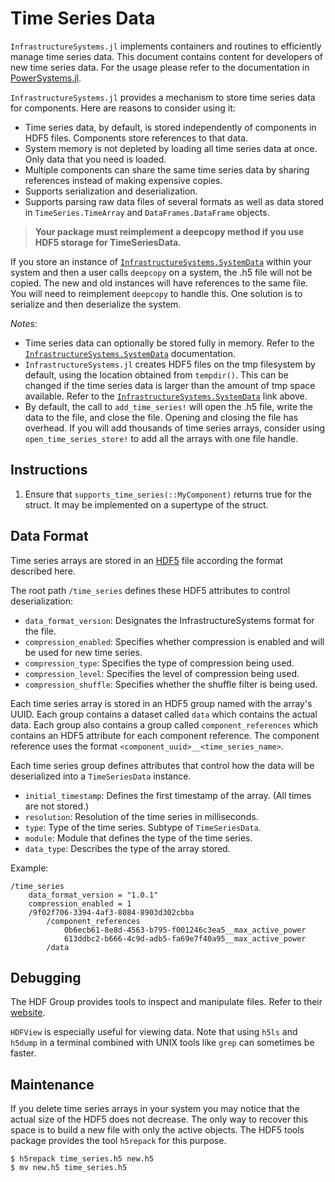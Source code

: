 # Time Series Data

`InfrastructureSystems.jl` implements containers and routines to efficiently manage time
series data. This document contains content for developers of new time series data. For the
usage please refer to the documentation in [PowerSystems.jl](https://nrel-siip.github.io/PowerSystems.jl/stable).

`InfrastructureSystems.jl` provides a mechanism to store time series data for
components. Here are reasons to consider using it:

  - Time series data, by default, is stored independently of components in HDF5 files. Components store references to that data.
  - System memory is not depleted by loading all time series data at once. Only data that you need is loaded.
  - Multiple components can share the same time series data by sharing references instead of
    making expensive copies.
  - Supports serialization and deserialization.
  - Supports parsing raw data files of several formats as well as data stored in
    `TimeSeries.TimeArray` and `DataFrames.DataFrame` objects.

> **Your package must reimplement a deepcopy method if you use HDF5 storage for TimeSeriesData.**

If you store an instance of [`InfrastructureSystems.SystemData`](@ref) within your
system and then a user calls `deepcopy` on a system, the .h5 file will not be copied.
The new and old instances will have references to the same file. You will need to
reimplement `deepcopy` to handle this. One solution is to serialize and then
deserialize the system.

*Notes*:

  - Time series data can optionally be stored fully in memory. Refer to the [`InfrastructureSystems.SystemData`](@ref) documentation.
  - `InfrastructureSystems.jl` creates HDF5 files on the tmp filesystem by default, using the location obtained from `tempdir()`. This can be changed if the time series data is larger than the amount of tmp space available. Refer to the [`InfrastructureSystems.SystemData`](@ref) link above.
  - By default, the call to `add_time_series!` will open the .h5 file, write the data to the file,
    and close the file. Opening and closing the file has overhead. If you will add thousands of time
    series arrays, consider using `open_time_series_store!` to add all the arrays with one file handle.

## Instructions

 1. Ensure that `supports_time_series(::MyComponent)` returns true for the struct. It may
    be implemented on a supertype of the struct.

## Data Format

Time series arrays are stored in an
[HDF5](https://support.hdfgroup.org/HDF5/whatishdf5.html) file according the
format described here.

The root path `/time_series` defines these HDF5 attributes to control deserialization:

  - `data_format_version`: Designates the InfrastructureSystems format for the file.
  - `compression_enabled`: Specifies whether compression is enabled and will be used for new time series.
  - `compression_type`: Specifies the type of compression being used.
  - `compression_level`: Specifies the level of compression being used.
  - `compression_shuffle`: Specifies whether the shuffle filter is being used.

Each time series array is stored in an HDF5 group named with the array's UUID.
Each group contains a dataset called `data` which contains the actual data.
Each group also contains a group called `component_references` which contains
an HDF5 attribute for each component reference. The component reference uses the
format `<component_uuid>__<time_series_name>`.

Each time series group defines attributes that control how the data will be
deserialized into a `TimeSeriesData` instance.

  - `initial_timestamp`: Defines the first timestamp of the array. (All times are not stored.)
  - `resolution`: Resolution of the time series in milliseconds.
  - `type`: Type of the time series. Subtype of `TimeSeriesData`.
  - `module`: Module that defines the type of the time series.
  - `data_type`: Describes the type of the array stored.

Example:

```
/time_series
    data_format_version = "1.0.1"
    compression_enabled = 1
    /9f02f706-3394-4af3-8084-8903d302cbba
        /component_references
            0b6ecb61-8e8d-4563-b795-f001246c3ea5__max_active_power
            613ddbc2-b666-4c9d-adb5-fa69e7f40a95__max_active_power
        /data
```

## Debugging

The HDF Group provides tools to inspect and manipulate files. Refer to their
[website](https://support.hdfgroup.org/products/hdf5_tools/).

`HDFView` is especially useful for viewing data. Note that using `h5ls` and
`h5dump` in a terminal combined with UNIX tools like `grep` can sometimes be
faster.

## Maintenance

If you delete time series arrays in your system you may notice that the actual
size of the HDF5 does not decrease. The only way to recover this space is to
build a new file with only the active objects. The HDF5 tools package provides
the tool `h5repack` for this purpose.

```console
$ h5repack time_series.h5 new.h5
$ mv new.h5 time_series.h5
```
